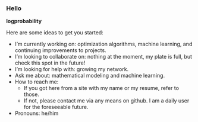 ### Hello

**logprobability** 

Here are some ideas to get you started:

- I’m currently working on: optimization algorithms, machine learning, and continuing improvements to projects.
- I’m looking to collaborate on: nothing at the moment, my plate is full, but check this spot in the future!
- I’m looking for help with: growing my network.
- Ask me about: mathematical modeling and machine learning.
- How to reach me:
    - If you got here from a site with my name or my resume, refer to those.
    - If not, please contact me via any means on github. I am a daily user for the foreseeable future.
- Pronouns: he/him
